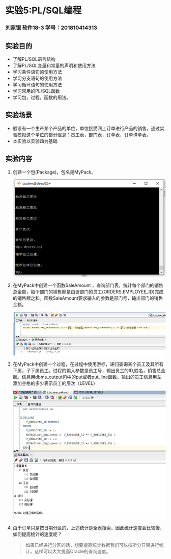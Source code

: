 # 实验5:PL/SQL编程

### 刘家银 软件18-3 学号：201810414313

## 实验目的

- 了解PL/SQL语言结构
- 了解PL/SQL变量和常量的声明和使用方法
- 学习条件语句的使用方法
- 学习分支语句的使用方法
- 学习循环语句的使用方法
- 学习常用的PL/SQL函数
- 学习包，过程，函数的用法。

## 实验场景

- 假设有一个生产某个产品的单位，单位接受网上订单进行产品的销售。通过实验模拟这个单位的部分信息：员工表，部门表，订单表，订单详单表。
- 本实验以实验四为基础

## 实验内容

1. 创建一个包(Package)，包名是MyPack。

   ![runsql5](screenshoot/runsql5.png)

2. 在MyPack中创建一个函数SaleAmount ，查询部门表，统计每个部门的销售总金额，每个部门的销售额是由该部门的员工(ORDERS.EMPLOYEE_ID)完成的销售额之和。函数SaleAmount要求输入的参数是部门号，输出部门的销售金额。

   ![getsale](screenshoot/getsaleamount.png)

3. 在MyPack中创建一个过程，在过程中使用游标，递归查询某个员工及其所有下属，子下属员工。过程的输入参数是员工号，输出员工的ID,姓名，销售总金额。信息用dbms_output包中的put或者put_line函数。输出的员工信息用左添加空格的多少表示员工的层次（LEVEL）

   ![level](screenshoot/functestres.png)

4. 由于订单只是按日期分区的，上述统计是全表搜索，因此统计速度会比较慢，如何提高统计的速度呢？

   > 如果已经进行分区的话，想要提高统计数据我们可以按所分日期进行统计，这样可以大大提高Oracle的查询速度。

